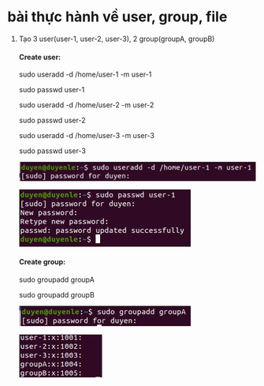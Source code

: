 # bài thực hành về user, group, file

1. Tạo 3 user(user-1, user-2, user-3), 2 group(groupA, groupB)

   #### Create user:

   sudo useradd -d /home/user-1 -m user-1

   sudo passwd user-1

   sudo useradd -d /home/user-2 -m user-2

   sudo passwd user-2

   sudo useradd -d /home/user-3 -m user-3

   sudo passwd user-3

   ![User-b1](./images/user-b1.png)

   ![User-b2](./images/user-b2.png)

   #### Create group:

   sudo groupadd groupA

   sudo groupadd groupB

   ![Group](./images/group.png)

   ![User-Group](./images/show-user-group.png)
